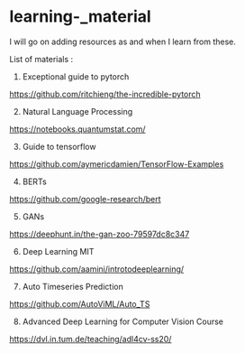 # learning-_material
I will go on adding resources as and when I learn from these.



List of materials :

1. Exceptional guide to pytorch

https://github.com/ritchieng/the-incredible-pytorch


2. Natural Language Processing

https://notebooks.quantumstat.com/


3. Guide to tensorflow


https://github.com/aymericdamien/TensorFlow-Examples


4. BERTs 

https://github.com/google-research/bert


5. GANs

https://deephunt.in/the-gan-zoo-79597dc8c347

6. Deep Learning MIT 

https://github.com/aamini/introtodeeplearning/

7. Auto Timeseries Prediction

https://github.com/AutoViML/Auto_TS

8. Advanced Deep Learning for Computer Vision Course

https://dvl.in.tum.de/teaching/adl4cv-ss20/


 


